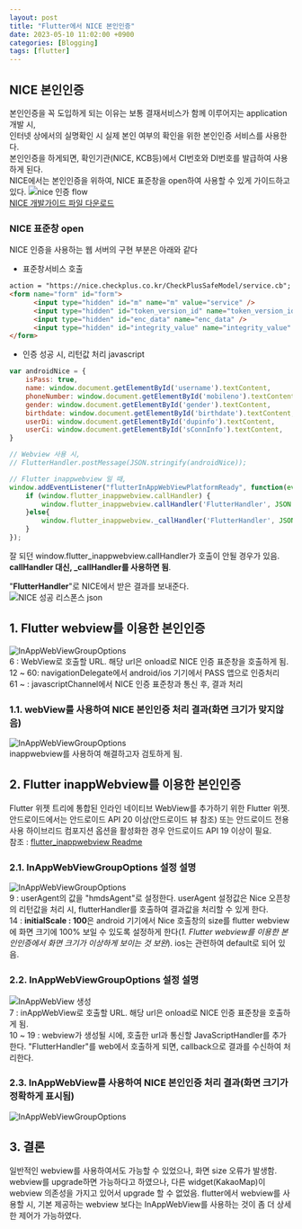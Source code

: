 ```yaml
---
layout: post
title: "Flutter에서 NICE 본인인증"
date: 2023-05-10 11:02:00 +0900
categories: [Blogging]
tags: [flutter]
---
```


## NICE 본인인증

본인인증을 꼭 도입하게 되는 이유는 보통 결재서비스가 함께 이루어지는 application 개발 시,  
인터넷 상에서의 실명확인 시 실제 본인 여부의 확인을 위한 본인인증 서비스를 사용한다.  
본인인증을 하게되면, 확인기관(NICE, KCB등)에서 CI번호와 DI번호를 발급하여 사용하게 된다.  
NICE에서는 본인인증을 위하여, NICE 표준창을 open하여 사용할 수 있게 가이드하고 있다.
![nice 인증 flow](/assets/img/2023/05/nice_auth.jpg)  
[NICE 개발가이드 파일 다운로드](https://www.niceid.co.kr/common/file_down.jsp?path=/documents/api_checkplus.xlsx&file=api_checkplus.xlsx)

### NICE 표준창 open

NICE 인증을 사용하는 웹 서버의 구현 부분은 아래와 같다

- 표준창서비스 호출

```html
action = "https://nice.checkplus.co.kr/CheckPlusSafeModel/service.cb";
<form name="form" id="form">
      <input type="hidden" id="m" name="m" value="service" />
      <input type="hidden" id="token_version_id" name="token_version_id" value="" />
      <input type="hidden" id="enc_data" name="enc_data" />
      <input type="hidden" id="integrity_value" name="integrity_value" />
</form>
```

- 인증 성공 시, 리턴값 처리 javascript

```javascript
var androidNice = {
    isPass: true,
    name: window.document.getElementById('username').textContent,
    phoneNumber: window.document.getElementById('mobileno').textContent,
    gender: window.document.getElementById('gender').textContent,
    birthdate: window.document.getElementById('birthdate').textContent,
    userDi: window.document.getElementById('dupinfo').textContent,
    userCi: window.document.getElementById('sConnInfo').textContent,
}

// Webview 사용 시,
// FlutterHandler.postMessage(JSON.stringify(androidNice));

// Flutter inappwebview 일 때,
window.addEventListener("flutterInAppWebViewPlatformReady", function(event) {
    if (window.flutter_inappwebview.callHandler) {
        window.flutter_inappwebview.callHandler('FlutterHandler', JSON.stringify(androidNice));
    }else{
        window.flutter_inappwebview._callHandler('FlutterHandler', JSON.stringify(androidNice));
    }
});
```
잘 되던 window.flutter_inappwebview.callHandler가 호출이 안될 경우가 있음. **callHandler 대신, _callHandler를 사용하면 됨**.

"**FlutterHandler**"로 NICE에서 받은 결과를 보내준다.  
![NICE 성공 리스폰스 json](/assets/img/2023/05/nice_success_resp.png)  

## 1. Flutter webview를 이용한 본인인증

![InAppWebViewGroupOptions](/assets/img/2023/05/webview_code_01.png)  
6 : WebView로 호출할 URL. 해당 url은 onload로 NICE 인증 표준창을 호출하게 됨.  
12 ~ 60: navigationDelegate에서 android/ios 기기에서 PASS 앱으로 인증처리  
61 ~ : javascriptChannel에서 NICE 인증 표준창과 통신 후, 결과 처리

### 1.1. webView를 사용하여 NICE 본인인증 처리 결과(**화면 크기가 맞지않음**)

![InAppWebViewGroupOptions](/assets/img/2023/05/webview_result_01.jpg)  
inappwebview를 사용하여 해결하고자 검토하게 됨.

## 2. Flutter inappWebview를 이용한 본인인증

Flutter 위젯 트리에 통합된 인라인 네이티브 WebView를 추가하기 위한 Flutter 위젯. 안드로이드에서는 안드로이드 API 20 이상(안드로이드 뷰 참조) 또는 안드로이드 전용 사용 하이브리드 컴포지션 옵션을 활성화한 경우 안드로이드 API 19 이상이 필요.  
참조 : [flutter_inappwebview Readme](https://pub.dev/packages/flutter_inappwebview/versions/5.0.3-nullsafety.1)

### 2.1. InAppWebViewGroupOptions 설정 설명

![InAppWebViewGroupOptions](/assets/img/2023/05/inappwebview_code_01.png)  
9 : userAgent의 값을 "hmdsAgent"로 설정한다. userAgent 설정값은 Nice 오픈창의 리턴값을 처리 시, flutterHandler를 호출하여 결과값을 처리할 수 있게 한다.  
14 : **initialScale : 100**은 android 기기에서 Nice 호출창의 size를 flutter webview에 화면 크기에 100% 보일 수 있도록 설정하게 한다(*1. Flutter webview를 이용한 본인인증에서 화면 크기가 이상하게 보이는 것 보완*). ios는 관련하여 default로 되어 있음.

### 2.2. InAppWebViewGroupOptions 설정 설명

![InAppWebView 생성](/assets/img/2023/05/inappwebview_code_02.png)  
7 : inAppWebView로 호출할 URL. 해당 url은 onload로 NICE 인증 표준창을 호출하게 됨.  
10 ~ 19 : webview가 생성될 시에, 호출한 url과 통신할 JavaScriptHandler를 추가한다. "FlutterHandler"를 web에서 호출하게 되면, callback으로 결과를 수신하여 처리한다.

### 2.3. InAppWebView를 사용하여 NICE 본인인증 처리 결과(**화면 크기가 정확하게 표시됨**)

![InAppWebViewGroupOptions](/assets/img/2023/05/inappwebview_result_01.jpg)

## 3. 결론

일반적인 webview를 사용하여서도 가능할 수 있었으나, 화면 size 오류가 발생함. webview를 upgrade하면 가능하다고 하였으나, 다른 widget(KakaoMap)이 webview 의존성을 가지고  있어서 upgrade 할 수 없었음.
flutter에서 webview를 사용할 시, 기본 제공하는 webview 보다는 InAppWebView를 사용하는 것이 좀 더 상세한 제어가 가능하였다.